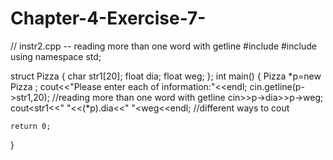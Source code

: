 # Chapter-4-Exercise-7-

// instr2.cpp -- reading more than one word with getline
#include <iostream>
#include <string>
using namespace std;

struct Pizza 
{
	char str1[20];
	float dia;
	float weg;
};
int main()
{
    Pizza *p=new Pizza ;
    cout<<"Please enter each of information:"<<endl;
    cin.getline(p->str1,20);      //reading more than one word with getline
    cin>>p->dia>>p->weg;
	cout<<p->str1<<" "<<(*p).dia<<" "<<p->weg<<endl; //different ways to cout 
    
    return 0; 
}
